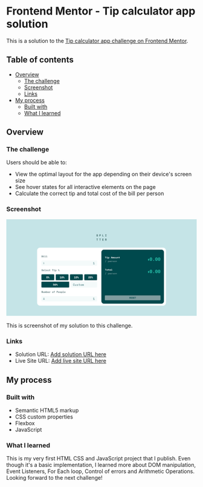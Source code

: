 # Frontend Mentor - Tip calculator app solution

This is a solution to the [Tip calculator app challenge on Frontend Mentor](https://www.frontendmentor.io/challenges/tip-calculator-app-ugJNGbJUX). 

## Table of contents

- [Overview](#overview)
  - [The challenge](#the-challenge)
  - [Screenshot](#screenshot)
  - [Links](#links)
- [My process](#my-process)
  - [Built with](#built-with)
  - [What I learned](#what-i-learned)

## Overview

### The challenge

Users should be able to:

- View the optimal layout for the app depending on their device's screen size
- See hover states for all interactive elements on the page
- Calculate the correct tip and total cost of the bill per person

### Screenshot

![](design/screenshot.png)

This is screenshot of my solution to this challenge. 

### Links

- Solution URL: [Add solution URL here](https://github.com/espinoza0/tip-calculator-app-main)
- Live Site URL: [Add live site URL here](https://espinoza0.github.io/tip-calculator-app-main/)

## My process

### Built with

- Semantic HTML5 markup
- CSS custom properties
- Flexbox
- JavaScript

### What I learned

This is my very first HTML CSS and JavaScript project that I publish. Even though it's a basic implementation, I learned more about DOM manipulation, Event Listeners, For Each loop, Control of errors and Arithmetic Operations. Looking forward to the next challenge!
